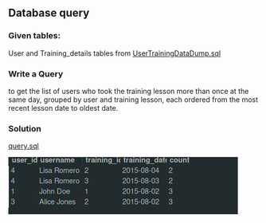 ## Database query
### Given tables:
 User and Training_details tables from [UserTrainingDataDump.sql](UserTrainingDataDump.sql)
### Write a Query
to get the list of users who took the training lesson more than once at the same day,
grouped by user and training lesson, each ordered from the most recent lesson date to oldest
date.

### Solution
[query.sql](query.sql)

![Solution](Screenshot.png?raw=true)
